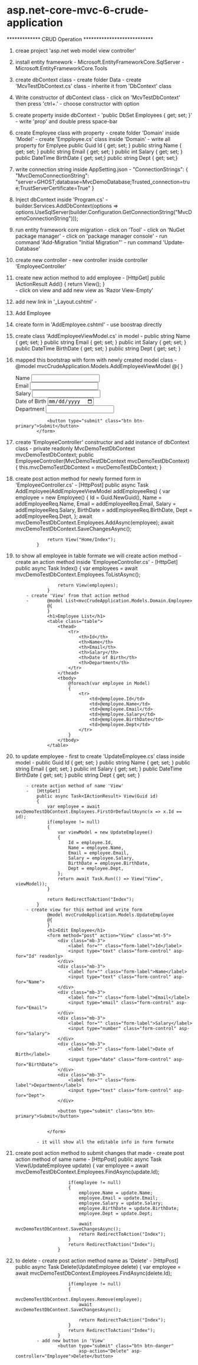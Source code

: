 # asp.net-core-mvc-6-crude-application


*************   CRUD Operation  ***************************

1.	creae project 'asp.net web model view controller'

2.	install entity framework
			- Microsoft.EntityFrameworkCore.SqlServer
			- Microsoft.EntityFrameworkCore.Tools
		
3.	create dbContext class 
			- create folder Data
			- create 'McvTestDbContext.cs' class
			- inherite it from 'DbContext' class

4.	Write constructor of dbContext class
			- click on 'McvTestDbContext' then press 'ctrl+.'
			- choose constructor with option 
			
5.	create property inside dbContext
			- 'public DbSet<Employee> Employees { get; set; }'
			- write 'prop' and double press space-bar

6.	create Employee class with property
			- create folder 'Domain' inside 'Model'
			- create 'Empployee.cs' class inside 'Domain'
			- write all property for Emplyee
					public Guid Id { get; set; }
					public string Name { get; set; }
					public string Email { get; set; }
					public int Salary { get; set; }
					public DateTime BirthDate { get; set;}
					public string Dept { get; set;}
					
7.	write connection string inside AppSetting.json
			-      "ConnectionStrings": {
							"MvcDemoConnectionString": "server=GHOST;database=MvcDemoDatabase;Trusted_connection=true;TrustServerCertificate=True"
					}

				
8.	Inject dbContext inside 'Program.cs'
			- builder.Services.AddDbContext<MvcDemoTestDbContext>(options =>
                options.UseSqlServer(builder.Configuration.GetConnectionString("MvcDemoConnectionString")));
				
9.	run entity framework core migration
			- click on 'Tool' - click on 'NuGet package manager' - click on 'package manager console'
			- run command 'Add-Migration "Initial Migration"'
			- run command 'Update-Database'
			
10.	create new controller
			- new controller inside controller 'EmployeeController'
			
11.	create new action method to add employee 
			-	[HttpGet]
				public IActionResult Add()
				{
					return View();
				}	
			- click on view and add new view as 'Razor View-Empty'

12.	add new link in '_Layout.cshtml'
			-	<li class="nav-item">
                    <a class="nav-link text-dark" asp-area="" asp-controller="Employee" asp-action="AddEmployee">Add Employee</a>
                </li>
				
13.	create form in 'AddEmployee.cshtml'
			- use boostrap directly
			
14.	create class 'AddEmployeeViewModel.cs' in model
			-	public string Name { get; set; }
				public string Email { get; set; }
				public int Salary { get; set; }
				public DateTime BirthDate { get; set; }
				public string Dept { get; set; }
				
15. mapped this bootstrap with form with newly created model class
			-	@model mvcCrudeApplication.Models.AddEmployeeViewModel
				@{
				}
				<form method="post" action="AddEmployee">
					<div class="mb-3">
						<label for="" class="form-label">Name</label>
						<input type="text" class="form-control" asp-for="Name">    
					</div>
					<div class="mb-3">
						<label for="" class="form-label">Email</label>
						<input type="email" class="form-control" asp-for="Email">
					</div>
					<div class="mb-3">
						<label for="" class="form-label">Salary</label>
						<input type="number" class="form-control" asp-for="Salary">
					</div>
					<div class="mb-3">
						<label for="" class="form-label">Date of Birth</label>
						<input type="date" class="form-control" asp-for="BirthDate">
					</div>
					<div class="mb-3">
						<label for="" class="form-label">Department</label>
						<input type="text" class="form-control" asp-for="Dept">
					</div>
				   
					<button type="submit" class="btn btn-primary">Submit</button>
				</form>
				
16.	create 'EmployeeController' constructor and add instance of dbContext class
			-	private readonly MvcDemoTestDbContext mvcDemoTestDbContext;
				public EmployeeController(MvcDemoTestDbContext mvcDemoTestDbContext) 
				{
					this.mvcDemoTestDbContext = mvcDemoTestDbContext;
				}
				
17.	create post action method for newly formed form in 'EmployeeController.cs'
			- 	[HttpPost]
				public async Task<IActionResult> AddEmployee(AddEmployeeViewModel addEmployeeReq)
				{
					var employee = new Employee()
					{
						Id = Guid.NewGuid(),
						Name = addEmployeeReq.Name,
						Email = addEmployeeReq.Email,
						Salary = addEmployeeReq.Salary,
						BirthDate = addEmployeeReq.BirthDate,
						Dept = addEmployeeReq.Dept,
					};
					await mvcDemoTestDbContext.Employees.AddAsync(employee);
					await mvcDemoTestDbContext.SaveChangesAsync();

					return View("Home/Index");
				}
				
18.	to show all employee in table formate we will create action method
			- create an action method inside 'EmployeeController.cs'
			-		[HttpGet]
					public async Task<IActionResult> Index() 
					{
						var employees = await mvcDemoTestDbContext.Employees.ToListAsync();

						return View(employees);
					}
			- create 'View' from that action method
			-		@model List<mvcCrudeApplication.Models.Domain.Employee>
					@{
					}
					<h1>Employee List</h1>
					<table class="table">
						<thead>
							<tr>
								<th>Id</th>
								<th>Name</th>
								<th>Email</th>
								<th>Salary</th>
								<th>Date of Birth</th>
								<th>Department</th>
							</tr>
						</thead>
						<tbody>
							@foreach(var employee in Model)
							{
								<tr>
									<td>@employee.Id</td>
									<td>@employee.Name</td>
									<td>@employee.Email</td>
									<td>@employee.Salary</td>
									<td>@employee.BirthDate</td>
									<td>@employee.Dept</td>
								</tr>
							}
						</tbody>
					</table>
					
19.	to update employee 
			- first to create 'UpdateEmployee.cs' class inside model
			-	public Guid Id { get; set; }
				public string Name { get; set; }
				public string Email { get; set; }
				public int Salary { get; set; }
				public DateTime BirthDate { get; set; }
				public string Dept { get; set; }
			
			- create action method of name 'View'
			-	[HttpGet]
				public async Task<IActionResult> View(Guid id) 
				{
					var employee = await mvcDemoTestDbContext.Employees.FirstOrDefaultAsync(x => x.Id == id);
					if(employee != null)
					{
						var viewModel = new UpdateEmployee()
						{
							Id = employee.Id,
							Name = employee.Name,
							Email = employee.Email,
							Salary = employee.Salary,
							BirthDate = employee.BirthDate,
							Dept = employee.Dept,
						};
						return await Task.Run(() => View("View", viewModel));
					}
					
					return RedirectToAction("Index");
				}
			- create view for this method and write form 
					@model mvcCrudeApplication.Models.UpdateEmployee
					@{
					}
					<h1>Edit Employee</h1>
					<form method="post" action="View" class="mt-5">
						<div class="mb-3">
							<label for="" class="form-label">Id</label>
							<input type="text" class="form-control" asp-for="Id" readonly>
						</div>
						<div class="mb-3">
							<label for="" class="form-label">Name</label>
							<input type="text" class="form-control" asp-for="Name">
						</div>
						<div class="mb-3">
							<label for="" class="form-label">Email</label>
							<input type="email" class="form-control" asp-for="Email">
						</div>
						<div class="mb-3">
							<label for="" class="form-label">Salary</label>
							<input type="number" class="form-control" asp-for="Salary">
						</div>
						<div class="mb-3">
							<label for="" class="form-label">Date of Birth</label>
							<input type="date" class="form-control" asp-for="BirthDate">
						</div>
						<div class="mb-3">
							<label for="" class="form-label">Department</label>
							<input type="text" class="form-control" asp-for="Dept">
						</div>

						<button type="submit" class="btn btn-primary">Submit</button>

						
					</form>
				
				- it will show all the editable info in form formate

20.	create post action method to submit changes that made
				- create post action method of same name
				-		[HttpPost]
						public async Task<IActionResult> View(UpdateEmployee update)
						{
							var employee = await mvcDemoTestDbContext.Employees.FindAsync(update.Id);

							if(employee != null)
							{
								employee.Name = update.Name;
								employee.Email = update.Email;
								employee.Salary = update.Salary;
								employee.BirthDate = update.BirthDate;
								employee.Dept = update.Dept;

								await mvcDemoTestDbContext.SaveChangesAsync();
								return RedirectToAction("Index");
							}
							return RedirectToAction("Index");
						}
						
21. to delete 
				- create post action method name as 'Delete'
				-		[HttpPost]
						public async Task<IActionResult> Delete(UpdateEmployee delete)
						{
							var employee = await mvcDemoTestDbContext.Employees.FindAsync(delete.Id);
							
							if(employee != null)
							{
								mvcDemoTestDbContext.Employees.Remove(employee);
								await mvcDemoTestDbContext.SaveChangesAsync();

								return RedirectToAction("Index");
							}
							return RedirectToAction("Index");
						}
				- add new button in 'View'
						<button type="submit" class="btn btn-danger"
								asp-action="Delete" asp-controller="Employee">Delete</button>
